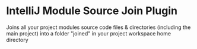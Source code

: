 # IntelliJ Module Source Join Plugin

Joins all your project modules source code files & directories (including the main project) into a folder "joined" in your project workspace home directory
